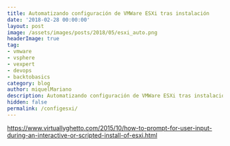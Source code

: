 ```yaml
---
title: Automatizando configuración de VMWare ESXi tras instalación
date: '2018-02-28 00:00:00'
layout: post
image: /assets/images/posts/2018/05/esxi_auto.png
headerImage: true
tag:
- vmware
- vsphere
- vexpert
- devops
- backtobasics
category: blog
author: miquelMariano
description: Automatizando configuración de VMWare ESXi tras instalación
hidden: false
permalink: /configesxi/
---
```


https://www.virtuallyghetto.com/2015/10/how-to-prompt-for-user-input-during-an-interactive-or-scripted-install-of-esxi.html